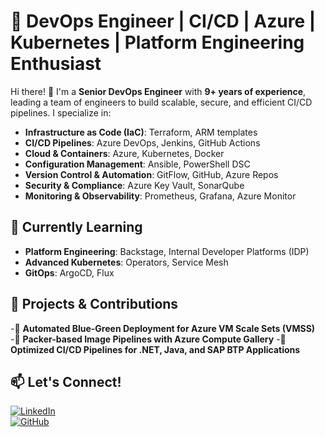 # 🚀 DevOps Engineer | CI/CD | Azure | Kubernetes | Platform Engineering Enthusiast

Hi there! 👋 I'm a **Senior DevOps Engineer** with **9+ years of experience**, leading a team of engineers to build scalable, secure, and efficient CI/CD pipelines. I specialize in:

- **Infrastructure as Code (IaC)**: Terraform, ARM templates
- **CI/CD Pipelines**: Azure DevOps, Jenkins, GitHub Actions
- **Cloud & Containers**: Azure, Kubernetes, Docker
- **Configuration Management**: Ansible, PowerShell DSC
- **Version Control & Automation**: GitFlow, GitHub, Azure Repos
- **Security & Compliance**: Azure Key Vault, SonarQube
- **Monitoring & Observability**: Prometheus, Grafana, Azure Monitor

## 🌱 Currently Learning
- **Platform Engineering**: Backstage, Internal Developer Platforms (IDP)
- **Advanced Kubernetes**: Operators, Service Mesh
- **GitOps**: ArgoCD, Flux

## 📌 Projects & Contributions
-🔹 **Automated Blue-Green Deployment for Azure VM Scale Sets (VMSS)**
-🔹 **Packer-based Image Pipelines with Azure Compute Gallery**
-🔹 **Optimized CI/CD Pipelines for .NET, Java, and SAP BTP Applications**

## 📫 Let's Connect!
[![LinkedIn](https://img.shields.io/badge/LinkedIn-Connect-blue?style=flat&logo=linkedin)](https://www.linkedin.com/in/aditya-apte-867092b8/)  
[![GitHub](https://img.shields.io/badge/GitHub-Follow-black?style=flat&logo=github)](https://github.com/adityaapte14)  
